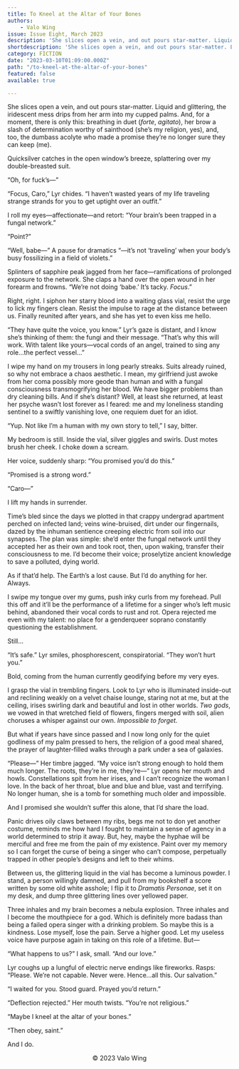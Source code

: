 ```yaml
---
title: To Kneel at the Altar of Your Bones
authors:
    - Valo Wing
issue: Issue Eight, March 2023
description: 'She slices open a vein, and out pours star-matter. Liquid and glittering, the iridescent mess drips from her arm into my cupped palms. And, for a moment, there is only this: breathing in duet (<em>forte</em>, <em>agitato</em>), her brow a slash of determination worthy of sainthood (she’s my religion, yes), and, too, the dumbass acolyte who made a promise they’re no longer sure they can keep (me). <p>Quicksilver catches in the open window’s breeze, splattering over my double-breasted suit. </p><p>“Oh, for fuck’s—” </p><p>“Focus, Caro,” Lyr chides. “I haven’t wasted years of my life traveling strange strands for you to get uptight over an outfit.” </p><p>I roll my eyes—affectionate—and retort: “Your brain’s been trapped in a fungal network.” </p>' 
shortdescription: 'She slices open a vein, and out pours star-matter. Liquid and glittering, the iridescent mess drips from her arm into my cupped palms. And, for a moment, there is only this: breathing in duet (<em>forte</em>, <em>agitato</em>), her brow a slash of determination worthy of sainthood (she’s my religion, yes), and, too, the dumbass acolyte who made a promise they’re no longer sure they can keep (me). <p>Quicksilver catches in the open window’s breeze, splattering over my double-breasted suit. </p>'
category: FICTION
date: "2023-03-10T01:09:00.000Z"
path: "/to-kneel-at-the-altar-of-your-bones"
featured: false
available: true

---
```


She slices open a vein, and out pours star-matter. Liquid and glittering, the iridescent mess drips from her arm into my cupped palms. And, for a moment, there is only this: breathing in duet (*forte*, *agitato*), her brow a slash of determination worthy of sainthood (she’s my religion, yes), and, too, the dumbass acolyte who made a promise they’re no longer sure they can keep (me). 

Quicksilver catches in the open window’s breeze, splattering over my double-breasted suit. 

“Oh, for fuck’s—”

“Focus, Caro,” Lyr chides. “I haven’t wasted years of my life traveling strange strands for you to get uptight over an outfit.”

I roll my eyes—affectionate—and retort: “Your brain’s been trapped in a fungal network.”

“Point?”

“Well, babe—” A pause for dramatics “—it’s not ‘traveling’ when your body’s busy fossilizing in a field of violets.”

Splinters of sapphire peak jagged from her face—ramifications of prolonged exposure to the network. She claps a hand over the open wound in her forearm and frowns. “We’re not doing ‘babe.’ It’s tacky. *Focus*.”

Right, right. I siphon her starry blood into a waiting glass vial, resist the urge to lick my fingers clean. Resist the impulse to rage at the distance between us. Finally reunited after years, and she has yet to even kiss me hello.

“They have quite the voice, you know.” Lyr’s gaze is distant, and I know she’s thinking of them: the fungi and their message. “That’s why this will work. With talent like yours—vocal cords of an angel, trained to sing any role…the perfect vessel…”

I wipe my hand on my trousers in long pearly streaks. Suits already ruined, so why not embrace a chaos aesthetic. I mean, my girlfriend just awoke from her coma possibly more geode than human and with a fungal consciousness transmogrifying her blood. We have bigger problems than dry cleaning bills. And if she’s distant? Well, at least she returned, at least her psyche wasn’t lost forever as I feared: me and my loneliness standing sentinel to a swiftly vanishing love, one requiem duet for an idiot.

“Yup. Not like I’m a human with my own story to tell,” I say, bitter.

My bedroom is still. Inside the vial, silver giggles and swirls. Dust motes brush her cheek. I choke down a scream.

Her voice, suddenly sharp: “You promised you’d do this.”

“Promised is a strong word.”

“Caro—”

I lift my hands in surrender. 

Time’s bled since the days we plotted in that crappy undergrad apartment perched on infected land; veins wine-bruised, dirt under our fingernails, dazed by the inhuman sentience creeping electric from soil into our synapses. The plan was simple: she’d enter the fungal network until they accepted her as their own and took root, then, upon waking, transfer their consciousness to me. I’d become their voice; proselytize ancient knowledge to save a polluted, dying world. 

As if that’d help. The Earth’s a lost cause. But I’d do anything for her. Always. 

I swipe my tongue over my gums, push inky curls from my forehead. Pull this off and it’ll be the performance of a lifetime for a singer who’s left music behind, abandoned their vocal cords to rust and rot. Opera rejected me even with my talent: no place for a genderqueer soprano constantly questioning the establishment. 

Still…

“It’s safe.” Lyr smiles, phosphorescent, conspiratorial. “They won’t hurt you.”

Bold, coming from the human currently geodifying before my very eyes. 

I grasp the vial in trembling fingers. Look to Lyr who is illuminated inside-out and reclining weakly on a velvet chaise lounge, staring not at me, but at the ceiling, irises swirling dark and beautiful and lost in other worlds. *Two gods*, we vowed in that wretched field of flowers, fingers merged with soil, alien choruses a whisper against our own. *Impossible to forget.* 

But what if years have since passed and I now long only for the quiet godliness of my palm pressed to hers, the religion of a good meal shared, the prayer of laughter-filled walks through a park under a sea of galaxies.

“Please—” Her timbre jagged. “My voice isn’t strong enough to hold them much longer. The roots, they’re in me, they’re—” Lyr opens her mouth and howls. Constellations spit from her irises, and I can’t recognize the woman I love. In the back of her throat, blue and blue and blue, vast and terrifying. No longer human, she is a tomb for something much older and impossible. 

And I promised she wouldn’t suffer this alone, that I’d share the load.

Panic drives oily claws between my ribs, begs me not to don yet another costume, reminds me how hard I fought to maintain a sense of agency in a world determined to strip it away. But, hey, maybe the hyphae will be merciful and free me from the pain of my existence. Paint over my memory so I can forget the curse of being a singer who can’t compose, perpetually trapped in other people’s designs and left to their whims.

Between us, the glittering liquid in the vial has become a luminous powder. I stand, a person willingly damned, and pull from my bookshelf a score written by some old white asshole; I flip it to *Dramatis Personae*, set it on my desk, and dump three glittering lines over yellowed paper.

Three inhales and my brain becomes a nebula explosion. Three inhales and I become the mouthpiece for a god. Which is definitely more badass than being a failed opera singer with a drinking problem. So maybe this is a kindness. Lose myself, lose the pain. Serve a higher good. Let my useless voice have purpose again in taking on this role of a lifetime. But—

“What happens to us?” I ask, small. “And our love.”

Lyr coughs up a lungful of electric nerve endings like fireworks. Rasps: “Please. We’re not capable. Never were. Hence…all this. Our salvation.”

“I waited for you. Stood guard. Prayed you’d return.”

“Deflection rejected.” Her mouth twists. “You’re not religious.”

“Maybe I kneel at the altar of your bones.”

“Then obey, saint.”

And I do.


<p style="text-align: center;">© 2023 Valo Wing</p>

